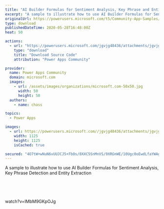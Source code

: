 ```yaml
---
title: "AI Builder Formulas for Sentiment Analysis, Key Phrase and Entity Extraction"
excerpt: "A sample to illustrate how to use AI Builder Formulas for Sentiment Analysis, Key Phrase Detection and Entity Extraction watch?v=IMbM9GKpOJg"
originalUrl: https://powerusers.microsoft.com/t5/Community-App-Samples/AI-Builder-Formulas-for-Sentiment-Analysis-Key-Phrase-and-Entity/td-p/576602
type: download
publishedDateTime: 2020-05-28T16:48:00Z
heat: 50

actions:
  - url: "https://powerusers.microsoft.com/jgvjg48436/attachments/jgvjg48436/AppFeedbackGallery/537/2/ChucksAIApp.msapp"
    type: "download"
    title: "Download Source Code"
    attribution: "Power Apps Community"

provider:
  name: Power Apps Community
  domain: microsoft.com
  images:
    - url: /assets/images/organizations/microsoft.com-50x50.jpg
      width: 50
      height: 50
  authors:
    - name: chass

topics:
  - Power Apps

images:
  - url: https://powerusers.microsoft.com//jgvjg48436/attachments/jgvjg48436/AppFeedbackGallery/537/1/VancouverUG1%20(1).png
    width: 1125
    height: 1125
    isCached: true

secured: "4O7tW+wNuN6vUUJCJ5+FbOs/8XXC5SnMnVS/9XRGnWE/10Ugc0oEwdLfaYWAgRToPUJd9GS+5FaNmYF9s/XXtNw+/yHBS1918Gi/W94KQZU9mL0EQRZLeXXx778KXARLQ+qdyiuR7t7VZbKCN7mivTRhcvM/WuGqOsNyyIKGExtAyED4WDLiWq7j6998pTWvlStI+rqKUX3I5ddI+mkag4zIppOS2vGQ3QMmq5pvT7NRSuWVXl+wKrTu5q5V9WvRE7+vv+3Ex26tT9/hxxwRj3I3ekt+UJk1zX+2ohdy7KR/Bmq8hBYdRds/nxBV9AcpeoOF6N4Wmo9Qaz3Moy2PdLljdtKBKdziO+yD7yHuRxKIiXdmhar9rQCelG7HhoDoTqer7+kE4mPm1spyNz4oSlVOSgcmrdAKiPidX2+hhMY/N+C5feKvQ8AzoiOsueEr;nY5jK+y1POBIhS9Yu+h4Sg=="
---
```

<p>A sample to illustrate how to use AI Builder Formulas for Sentiment Analysis, Key Phrase Detection and Entity Extraction</p>
<p>&nbsp;</p>
<p>&nbsp;</p>
<p><span class="videoUrl">watch?v=IMbM9GKpOJg</span></p>

